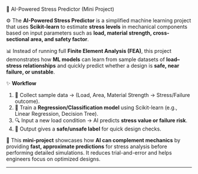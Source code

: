 🤖 AI-Powered Stress Predictor (Mini Project)

⚙️ The **AI-Powered Stress Predictor** is a simplified machine learning project that uses **Scikit-learn** to estimate **stress levels** in mechanical components based on input parameters such as **load, material strength, cross-sectional area, and safety factor**.

📊 Instead of running full **Finite Element Analysis (FEA)**, this project demonstrates how **ML models** can learn from sample datasets of **load–stress relationships** and quickly predict whether a design is **safe, near failure, or unstable**.

✨ **Workflow**

1. 📂 Collect sample data → (Load, Area, Material Strength → Stress/Failure outcome).
2. 🧮 Train a **Regression/Classification model** using Scikit-learn (e.g., Linear Regression, Decision Tree).
3. 🔍 Input a new load condition → AI predicts **stress value or failure risk**.
4. 🚦 Output gives a **safe/unsafe label** for quick design checks.

🚀 This **mini-project** showcases how **AI can complement mechanics** by providing **fast, approximate predictions** for stress analysis before performing detailed simulations. It reduces trial-and-error and helps engineers focus on optimized designs.

---
